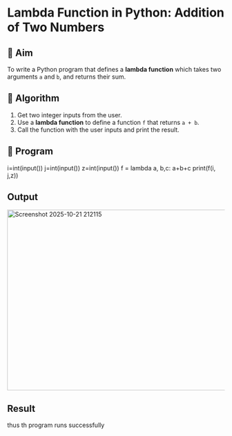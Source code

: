 # Lambda Function in Python: Addition of Two Numbers

## 🎯 Aim
To write a Python program that defines a **lambda function** which takes two arguments `a` and `b`, and returns their sum.

## 🧠 Algorithm
1. Get two integer inputs from the user.
2. Use a **lambda function** to define a function `f` that returns `a + b`.
3. Call the function with the user inputs and print the result.

## 🧾 Program
i=int(input())
j=int(input())
z=int(input())
f = lambda a, b,c: a+b+c
print(f(i, j,z))


## Output
<img width="543" height="419" alt="Screenshot 2025-10-21 212115" src="https://github.com/user-attachments/assets/c98ed2aa-3e48-46b5-b210-3aad6c54a1f6" />

## Result
thus th program runs successfully
